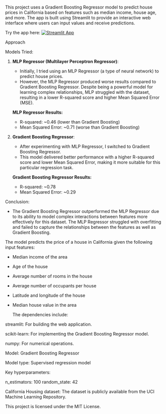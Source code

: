 This project uses a Gradient Boosting Regressor model to predict house prices in California based on features such as median income, house age, and more. The app is built using Streamlit to provide an interactive web interface where users can input values and receive predictions.


Try the app here: [![Streamlit App](https://static.streamlit.io/badges/streamlit_badge_black_white.svg)](https://california-housing-price-prediction-2yngxsjve5y7doemqpkwm8.streamlit.app/)


Approach

 Models Tried:
 
1. **MLP Regressor (Multilayer Perceptron Regressor)**:
   - Initially, I tried using an MLP Regressor (a type of neural network) to predict house prices.
   - However, the MLP Regressor produced worse results compared to Gradient Boosting Regressor. Despite being a powerful model for learning complex relationships, MLP struggled with the dataset, resulting in a lower R-squared score and higher Mean Squared Error (MSE).
   
   **MLP Regressor Results:**
   - R-squared: ~0.46 (lower than Gradient Boosting)
   - Mean Squared Error: ~0.71 (worse than Gradient Boosting)

2. **Gradient Boosting Regressor**:
   - After experimenting with MLP Regressor, I switched to Gradient Boosting Regressor.
   - This model delivered better performance with a higher R-squared score and lower Mean Squared Error, making it more suitable for this particular regression task.
   
   **Gradient Boosting Regressor Results:**
   - R-squared: ~0.78
   - Mean Squared Error: ~0.29

Conclusion:

- The Gradient Boosting Regressor outperformed the MLP Regressor due to its ability to model complex interactions between features more effectively for this dataset. The MLP Regressor struggled with overfitting and failed to capture the relationships between the features as well as Gradient Boosting.


The model predicts the price of a house in California given the following input features:

- Median income of the area
  
- Age of the house
  
- Average number of rooms in the house
  
- Average number of occupants per house
  
- Latitude and longitude of the house
  
- Median house value in the area
  

  The dependencies include:

streamlit: For building the web application.

scikit-learn: For implementing the Gradient Boosting Regressor model.

numpy: For numerical operations.




Model: Gradient Boosting Regressor

Model type: Supervised regression model

Key hyperparameters:

n_estimators: 100
random_state: 42

California Housing dataset: The dataset is publicly available from the UCI Machine Learning Repository.

This project is licensed under the MIT License.
